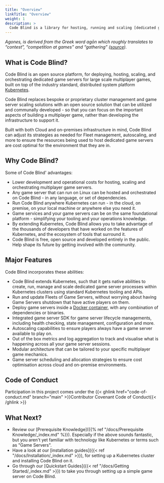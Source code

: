 ```yaml
---
title: "Overview"
linkTitle: "Overview"
weight: 1
description: >
  Code Blind is a library for hosting, running and scaling [dedicated game servers](https://en.wikipedia.org/wiki/Game_server#Dedicated_server) on [Kubernetes](https://kubernetes.io).
---
```


_Agones, is derived from the Greek word agōn which roughly translates to “contest”, “competition at games” and “gathering”
([source](https://www.merriam-webster.com/dictionary/agones))._

## What is Code Blind?

Code Blind is an open source platform, for deploying, hosting, scaling, and orchestrating dedicated game servers for
large scale multiplayer games, built on top of the industry standard, distributed system platform [Kubernetes](https://kubernetes.io).

Code Blind replaces bespoke or proprietary cluster management and game server scaling solutions with an open source solution that
can be utilized and communally developed - so that you can focus on the important aspects of building a multiplayer game,
rather than developing the infrastructure to support it. 

Built with both Cloud and on-premises infrastructure in mind, Code Blind can adjust its strategies as needed
for Fleet management, autoscaling, and more to ensure the resources being used to host dedicated game servers are
cost optimal for the environment that they are in. 

## Why Code Blind?

Some of Code Blind' advantages:

- Lower development and operational costs for hosting, scaling and orchestrating multiplayer game servers.  
- Any game server that can run on Linux can be hosted and orchestrated on Code Blind - in any language, or set of dependencies.
- Run Code Blind anywhere Kubernetes can run - in the cloud, on premise, on your local machine or anywhere else you need it.
- Game services and your game servers can be on the same foundational platform - simplifying your tooling and your operations knowledge.
- By extending Kubernetes, Code Blind allows you to take advantage of the thousands of developers that have worked on the features of Kubernetes, and the ecosystem of tools that surround it.
- Code Blind is free, open source and developed entirely in the public. Help shape its future by getting involved with the community.

## Major Features

Code Blind incorporates these abilities:

- Code Blind extends Kubernetes, such that it gets native abilities to create, run, manage and scale dedicated game server processes within
  Kubernetes clusters using standard Kubernetes tooling and APIs.
- Run and update Fleets of Game Servers, without worrying about having Game Servers shutdown that have active players
 on them.
- Deploy game servers inside a [Docker container](https://www.docker.com/resources/what-container), with any combination of dependencies or binaries.
- Integrated game server SDK for game server lifecycle managements, including health checking, state management, configuration and more.
- Autoscaling capabilities to ensure players always have a game server available to play on.
- Out of the box metrics and log aggregation to track and visualise what is happening across all your game server sessions.
- Modular architecture that can be tailored to your specific multiplayer game mechanics.
- Game server scheduling and allocation strategies to ensure cost optimisation across cloud and on-premise environments. 

## Code of Conduct

Participation in this project comes under the {{< ghlink href="code-of-conduct.md" branch="main" >}}Contributor Covenant Code of Conduct{{< /ghlink >}}

## What Next?
- Review our [Prerequisite Knowledge]({{% ref "/docs/Prerequisite Knowledge/_index.md" %}}). Especially if the above
  sounds fantastic, but you aren't yet familiar with technology like Kubernetes or terms such as "Game Servers".
- Have a look at our [installation guides]({{< ref "/docs/Installation/_index.md" >}}), for setting up a Kubernetes cluster
  and installing Code Blind on it.
- Go through our [Quickstart Guides]({{< ref "/docs/Getting Started/_index.md" >}}) to take you through setting up a simple game server on Code Blind.
